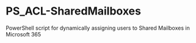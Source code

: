 # PS_ACL-SharedMailboxes
PowerShell script for dynamically assigning users to Shared Mailboxes in Microsoft 365
